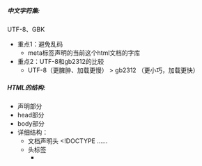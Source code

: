 ##### 中文字符集:
UTF-8、GBK
- 重点1：避免乱码
  - meta标签声明的当前这个html文档的字库
- 重点2：UTF-8和gb2312的比较
  - UTF-8（更臃肿、加载更慢） > gb2312 （更小巧，加载更快）
##### HTML的结构:
  - 声明部分
  - head部分
  - body部分
  - 详细结构：
    - 文档声明头 <!DOCTYPE ……
    - 头标签
      - <title>：指定整个网页的标题
      - <base>：为页面上的所有链接规标题
      - <meta>：提供有关页面的基本信息
      - <body>：用于定义HTML文档所要显示的内容
      - <link>：定义文档与外部资源的关系
    - 字符集 charset
    - 定义关键词
    - 定义页面描述
    - <body>标签的属性
    - 排版标签
    - 内容居中标签 <center>
    - 预定义（预格式化）标签：<pre>
    - 字体标签
    - 特殊字符（转义字符）
    - 一些小标签/小标记
    - 超链接
      - 外部链接 <a href= .../>
      - 锚链接 <a href="#name1"/>
      - 邮件链接
      - target/href/title/name
    - src属性
      - 相对路径
      - 绝对路径
    - 列表标签 "<ul> <li> <OL> <dl>"
    - 表格标签
    - 框架标签及内嵌框架 <frameset>
    - 表单标签 <form>
    - 多媒体标签 <bgsound> <embed> <object>
    - 滚动字幕标签 <marquee>
    
##### HTML的规范:
  - 正确的嵌套
  - 所有的标记都必须小写
  - 所有的标记都必须关闭
    - 双边标记
    - 单边标记
  - 所有的属性值必须加引号
  - 所有的属性必须有值
  - XHTML文档开头必须要有DTD文档类型定义
  
##### HTML的基本语法特性
  - HTML对换行不敏感，对tab不敏感
  - 空白折叠现象
  - 标签要严格封闭
